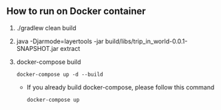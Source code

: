 ## How to run on Docker container

1. ./gradlew clean build
2. java -Djarmode=layertools -jar build/libs/trip_in_world-0.0.1-SNAPSHOT.jar extract
3. docker-compose build
    
    ```
    docker-compose up -d --build
    ```
    
   - If you already build docker-compose, please follow this command
    
       ```
       docker-compose up
       ```

